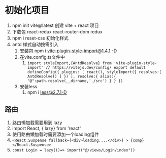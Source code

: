 # 初始化项目

 1. npm init vite@latest   创建 vite + react 项目
 2. 下载包 react-redux react-router-dom redux
 3. npm i reset-css  初始化样式
 4. antd 样式自动按需引入
    1. 安装包 npm i vite-plugin-style-import@1.4.1 -D
    2. 在vite.config.ts文件中
       1. `import styleImport,{AntdResolve} from 'vite-plugin-style-import'
          // https://vitejs.dev/config/
          export default defineConfig({
            plugins: [
              react(),
              styleImport({
                resolves:[
                  AntdResolve()
                ]
              })
            ],
            resolve:{
              alias:{
                "@":path.resolve(__dirname,'./src')
              }
            }
          })`
    3. 安装less
       1. npm i less@2.7.1-D

## 路由

  1. 路由懒加载需要用到 lazy
  2. import React, { lazy} from 'react'
  3. 使用路由懒加载时需要添加一个loading组件
  4. `<React.Suspense fallback={<div>loading....</div>} >
      {comp}
     </React.Suspense>`
  5. `const Login = lazy(()=> import("@/views/Login/index"))`
